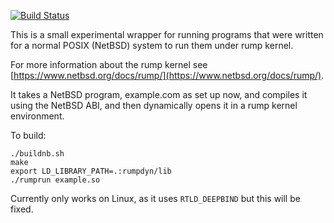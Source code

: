 [![Build Status](https://travis-ci.org/justincormack/rumprun.png)](https://travis-ci.org/justincormack/rumprun)

This is a small experimental wrapper for running programs that were written for a normal POSIX (NetBSD) system to run them under rump kernel.

For more information about the rump kernel see [https://www.netbsd.org/docs/rump/](https://www.netbsd.org/docs/rump/).

It takes a NetBSD program, example.com as set up now, and compiles it using the NetBSD ABI, and then dynamically opens it in a rump kernel environment.

To build: 
````
./buildnb.sh
make
export LD_LIBRARY_PATH=.:rumpdyn/lib
./rumprun example.so
````

Currently only works on Linux, as it uses ```RTLD_DEEPBIND``` but this will be fixed.

